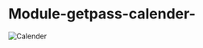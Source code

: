 # Module-getpass-calender-
![Calender](https://user-images.githubusercontent.com/81824956/116598211-2f37fa00-a944-11eb-9a7a-a5c82c6c3169.PNG)
